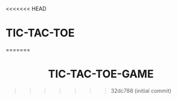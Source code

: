 <<<<<<< HEAD
# TIC-TAC-TOE
=======
<h1 align="center">TIC-TAC-TOE-GAME</h1>


>>>>>>> 32dc788 (initial commit)
